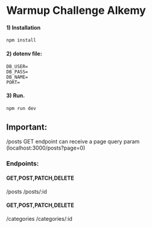 # Warmup Challenge Alkemy

#### 1) Installation
```
npm install
```

#### 2) dotenv file:

```
DB_USER=
DB_PASS=
DB_NAME=
PORT=
```

#### 3) Run.
```bash
npm run dev
```

## Important:
/posts GET endpoint can receive a page query param (localhost:3000/posts?page=0)

### Endpoints:
#### GET,POST,PATCH,DELETE
/posts /posts/:id 

#### GET,POST,PATCH,DELETE
/categories /categories/:id
